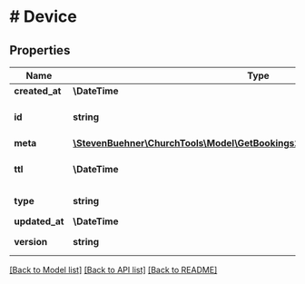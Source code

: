 # # Device

## Properties

Name | Type | Description | Notes
------------ | ------------- | ------------- | -------------
**created_at** | **\DateTime** |  | [optional]
**id** | **string** | Device ID generated by Firebase | [optional]
**meta** | [**\StevenBuehner\ChurchTools\Model\GetBookings200ResponseDataInnerBaseMeta**](GetBookings200ResponseDataInnerBaseMeta.md) |  | [optional]
**ttl** | **\DateTime** | Time To Live of Device | [optional]
**type** | **string** | Device Type | [optional]
**updated_at** | **\DateTime** |  | [optional]
**version** | **string** | Used App Version | [optional]

[[Back to Model list]](../../README.md#models) [[Back to API list]](../../README.md#endpoints) [[Back to README]](../../README.md)
